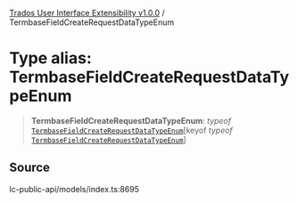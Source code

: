 [Trados User Interface Extensibility v1.0.0](../wiki/globals) / TermbaseFieldCreateRequestDataTypeEnum

# Type alias: TermbaseFieldCreateRequestDataTypeEnum

> **TermbaseFieldCreateRequestDataTypeEnum**: *typeof* [`TermbaseFieldCreateRequestDataTypeEnum`](../wiki/Variable.TermbaseFieldCreateRequestDataTypeEnum)\[keyof *typeof* [`TermbaseFieldCreateRequestDataTypeEnum`](../wiki/Variable.TermbaseFieldCreateRequestDataTypeEnum)\]

## Source

lc-public-api/models/index.ts:8695

